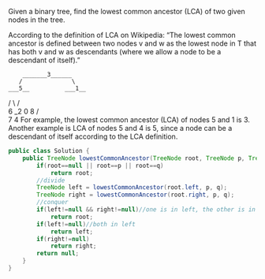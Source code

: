 Given a binary tree, find the lowest common ancestor (LCA) of two given nodes in the tree.

According to the definition of LCA on Wikipedia: “The lowest common ancestor is defined between two nodes v and w as the lowest node in T that has both v and w as descendants (where we allow a node to be a descendant of itself).”

        _______3______
       /              \
    ___5__          ___1__
   /      \        /      \
   6      _2       0       8
         /  \
         7   4
For example, the lowest common ancestor (LCA) of nodes 5 and 1 is 3. Another example is LCA of nodes 5 and 4 is 5, since a node can be a descendant of itself according to the LCA definition.
```java
public class Solution {
    public TreeNode lowestCommonAncestor(TreeNode root, TreeNode p, TreeNode q) {
        if(root==null || root==p || root==q)
            return root;
        //divide
        TreeNode left = lowestCommonAncestor(root.left, p, q);
        TreeNode right = lowestCommonAncestor(root.right, p, q);
        //conquer
        if(left!=null && right!=null)//one is in left, the other is in right
            return root;
        if(left!=null)//both in left
            return left;
        if(right!=null)
            return right;
        return null;
    }
}
```
